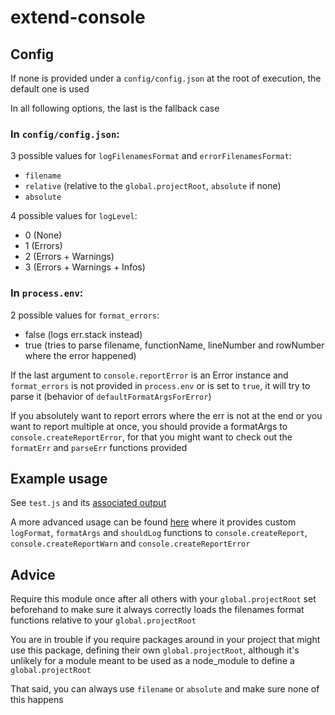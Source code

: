 # extend-console

## Config

If none is provided under a `config/config.json` at the root of execution, the default one is used

In all following options, the last is the fallback case

### In `config/config.json`: 

3 possible values for `logFilenamesFormat` and `errorFilenamesFormat`:
- `filename`
- `relative` (relative to the `global.projectRoot`, `absolute` if none)
- `absolute`

4 possible values for `logLevel`:
- 0 (None)
- 1 (Errors)
- 2 (Errors + Warnings)
- 3 (Errors + Warnings + Infos)

### In `process.env`:

2 possible values for `format_errors`:
- false (logs err.stack instead)
- true (tries to parse filename, functionName, lineNumber and rowNumber where the error happened)

If the last argument to `console.reportError` is an Error instance and `format_errors` is not provided in `process.env` or is set to `true`, it will try to parse it (behavior of `defaultFormatArgsForError`)

If you absolutely want to report errors where the err is not at the end or you want to report multiple at once, you should provide a formatArgs to `console.createReportError`, for that you might want to check out the `formatErr` and `parseErr` functions provided

## Example usage

See `test.js` and its [associated output](extend-console_example_output.jpg)

A more advanced usage can be found [here](https://github.com/Pupariaa/Cordium/blob/main/internals/Events.js) where it provides custom `logFormat`, `formatArgs` and `shouldLog` functions to `console.createReport`, `console.createReportWarn` and `console.createReportError`

## Advice

Require this module once after all others with your `global.projectRoot` set beforehand to make sure it always correctly loads the filenames format functions relative to your `global.projectRoot`

You are in trouble if you require packages around in your project that might use this package, defining their own `global.projectRoot`, although it's unlikely for a module meant to be used as a node_module to define a `global.projectRoot`

That said, you can always use `filename` or `absolute` and make sure none of this happens